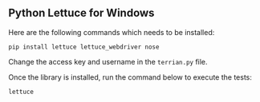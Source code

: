## Python Lettuce for Windows 

Here are the following commands which needs to be installed: 
```
pip install lettuce lettuce_webdriver nose
```

Change the access key and username in the `terrian.py` file.

Once the library is installed, run the command below to execute the tests: 

```
lettuce
```